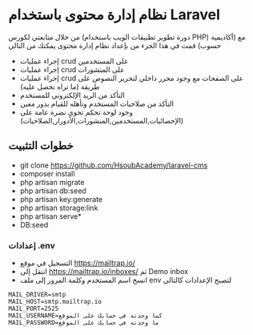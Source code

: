 # نظام إدارة محتوى باستخدام Laravel
من خلال متابعتي لكورس (دورة تطوير تطبيقات الويب باستخدام PHP) مع (أكاديمية حسوب) قمت في هذا الجزء من بإعداد نظام إدارة محتوى يمكنك من التالي 
* إجراء عمليات crud على المستخدمين
* إجراء عمليات crud على المنشورات
*  إجراء عمليات crud على الصفحات مع وجود محرر داخلي لتحرير النصوص على طريقة (ما تراه تحصل عليه)
* التأكد من الريد الإلكتروني للمستخدم 
* التأكد من صلاحيات المستخدم وتأهله للقيام بدور معين
* وجود لوحة تحكم تحوي نضرة عامة على (الإحصائيات,المستخدمين,المنشورات,الأدورار,الصلاحيات) 
## خطوات التثبيت
* git clone https://github.com/HsoubAcademy/laravel-cms
* composer install
* php artisan migrate
* php artisan db:seed
* php artisan key:generate
* php artisan storage:link
* php artisan serve* 
* DB:seed
### إعدادات .env
* التسجيل في موقع https://mailtrap.io/
* انتقل إلى https://mailtrap.io/inboxes/ ثم Demo inbox
* انسخ اسم المستخدم وكلمة المرور إلى ملف env لتصبح الإعدادات كالتالي
```
MAIL_DRIVER=smtp
MAIL_HOST=smtp.mailtrap.io
MAIL_PORT=2525
MAIL_USERNAME=كما وجدته في حسابك على الموقع
MAIL_PASSWORD=ما وجدته في حسابك على الموقع
```